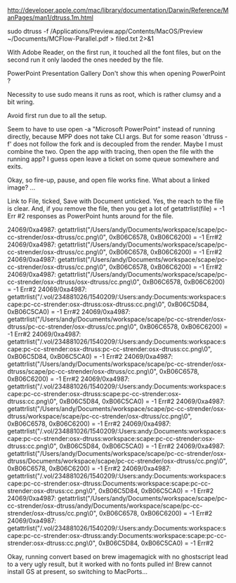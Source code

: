 http://developer.apple.com/mac/library/documentation/Darwin/Reference/ManPages/man1/dtruss.1m.html 

sudo dtruss -f /Applications/Preview.app/Contents/MacOS/Preview ~/Documents/MCFlow-Parallel.pdf > filed.txt 2>&1

With Adobe Reader, on the first run, it touched all the font files, but on the second run it only laoded the ones needed by the file.

PowerPoint Presentation Gallery
Don't show this when opening PowerPoint ?

Necessity to use sudo means it runs as root, which is rather clumsy and a bit wring.

Avoid first run due to all the setup.

Seem to have to use open -a "Microsoft PowerPoint" instead of running directly, because MPP does not take CLI args. But for some reason 'dtruss -f' does not follow the fork and is decoupled from the render. Maybe I must combine the two. Open the app with tracing, then open the file with the running app? I guess open leave a ticket on some queue somewhere and exits.

Okay, so fire-up, pause, and open file works fine. What about a linked image? ...

Link to File, ticked, Save with Document unticked. Yes, the reach to the file is clear. And, if you remove the file, then you get a lot of getattrlist(file) = -1 Err #2 responses as PowerPoint hunts around for the file.



24069/0xa4987:  getattrlist("/Users/andy/Documents/workspace/scape/pc-cc-strender/osx-dtruss/cc.png\0", 0xB06C6578, 0xB06C6200)          = -1 Err#2
24069/0xa4987:  getattrlist("/Users/andy/Documents/workspace/scape/pc-cc-strender/osx-dtruss/cc.png\0", 0xB06C6578, 0xB06C6200)          = -1 Err#2
24069/0xa4987:  getattrlist("/Users/andy/Documents/workspace/scape/pc-cc-strender/osx-dtruss/cc.png\0", 0xB06C6578, 0xB06C6200)          = -1 Err#2
24069/0xa4987:  getattrlist("/Users/andy/Documents/workspace/scape/pc-cc-strender/osx-dtruss/osx-dtruss/cc.png\0", 0xB06C6578, 0xB06C6200)               = -1 Err#2
24069/0xa4987:  getattrlist("/.vol/234881026/1540209/:Users:andy:Documents:workspace:scape:pc-cc-strender:osx-dtruss:osx-dtruss:cc.png\0", 0xB06C5D84, 0xB06C5CA0)               = -1 Err#2
24069/0xa4987:  getattrlist("/Users/andy/Documents/workspace/scape/pc-cc-strender/osx-dtruss/pc-cc-strender/osx-dtruss/cc.png\0", 0xB06C6578, 0xB06C6200)                = -1 Err#2
24069/0xa4987:  getattrlist("/.vol/234881026/1540209/:Users:andy:Documents:workspace:scape:pc-cc-strender:osx-dtruss:pc-cc-strender:osx-dtruss:cc.png\0", 0xB06C5D84, 0xB06C5CA0)                = -1 Err#2
24069/0xa4987:  getattrlist("/Users/andy/Documents/workspace/scape/pc-cc-strender/osx-dtruss/scape/pc-cc-strender/osx-dtruss/cc.png\0", 0xB06C6578, 0xB06C6200)          = -1 Err#2
24069/0xa4987:  getattrlist("/.vol/234881026/1540209/:Users:andy:Documents:workspace:scape:pc-cc-strender:osx-dtruss:scape:pc-cc-strender:osx-dtruss:cc.png\0", 0xB06C5D84, 0xB06C5CA0)          = -1 Err#2
24069/0xa4987:  getattrlist("/Users/andy/Documents/workspace/scape/pc-cc-strender/osx-dtruss/workspace/scape/pc-cc-strender/osx-dtruss/cc.png\0", 0xB06C6578, 0xB06C6200)                = -1 Err#2
24069/0xa4987:  getattrlist("/.vol/234881026/1540209/:Users:andy:Documents:workspace:scape:pc-cc-strender:osx-dtruss:workspace:scape:pc-cc-strender:osx-dtruss:cc.png\0", 0xB06C5D84, 0xB06C5CA0)                = -1 Err#2
24069/0xa4987:  getattrlist("/Users/andy/Documents/workspace/scape/pc-cc-strender/osx-dtruss/Documents/workspace/scape/pc-cc-strender/osx-dtruss/cc.png\0", 0xB06C6578, 0xB06C6200)              = -1 Err#2
24069/0xa4987:  getattrlist("/.vol/234881026/1540209/:Users:andy:Documents:workspace:scape:pc-cc-strender:osx-dtruss:Documents:workspace:scape:pc-cc-strender:osx-dtruss:cc.png\0", 0xB06C5D84, 0xB06C5CA0)              = -1 Err#2
24069/0xa4987:  getattrlist("/Users/andy/Documents/workspace/scape/pc-cc-strender/osx-dtruss/andy/Documents/workspace/scape/pc-cc-strender/osx-dtruss/cc.png\0", 0xB06C6578, 0xB06C6200)                 = -1 Err#2
24069/0xa4987:  getattrlist("/.vol/234881026/1540209/:Users:andy:Documents:workspace:scape:pc-cc-strender:osx-dtruss:andy:Documents:workspace:scape:pc-cc-strender:osx-dtruss:cc.png\0", 0xB06C5D84, 0xB06C5CA0)                 = -1 Err#2


Okay, running convert based on brew imagemagick with no ghostscript lead to a very ugly result, but it worked with no fonts pulled in!
Brew cannot install GS at present, so switching to MacPorts...
